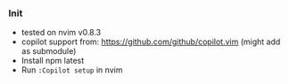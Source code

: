 ### Init
- tested on nvim v0.8.3 
- copilot support from: https://github.com/github/copilot.vim (might add as submodule)
- Install npm latest
- Run `:Copilot setup` in nvim
